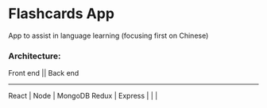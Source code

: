 # Flashcards App

App to assist in language learning (focusing first on Chinese)

### Architecture:

Front end || Back end
________________________________________________
React     | Node              | MongoDB
 Redux    | Express           |
          |                   |


        
